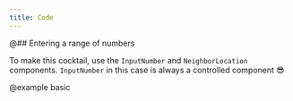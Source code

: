 ```yaml
---
title: Code
---
```


@## Entering a range of numbers

To make this cocktail, use the `InputNumber` and `NeighborLocation` components. `InputNumber` in this case is always a controlled component 😎

@example basic
